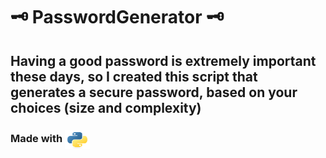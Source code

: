 # 🗝️ PasswordGenerator 🗝️
## Having a good password is extremely important these days, so I created this script that generates a secure password, based on your choices (size and complexity)

### Made with <img align="center" alt="Python" height="30" width="40" src="https://raw.githubusercontent.com/devicons/devicon/master/icons/python/python-original.svg">
